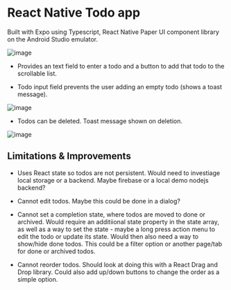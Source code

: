 # React Native Todo app

Built with Expo using Typescript, React Native Paper UI component library on the Android Studio emulator.

![image](https://github.com/user-attachments/assets/ae06e167-a228-4393-ad85-ad6410ec89be)

- Provides an text field to enter a todo and a button to add that todo to the scrollable list.

- Todo input field prevents the user adding an empty todo (shows a toast message).

![image](https://github.com/user-attachments/assets/3aee465e-9de3-4f3e-8212-a982001507f7)

- Todos can be deleted. Toast message shown on deletion.

![image](https://github.com/user-attachments/assets/87905875-af80-4322-87b9-9c23d6f6c200)

## Limitations & Improvements

- Uses React state so todos are not persistent. Would need to investiage local storage or a backend. Maybe firebase or a local demo nodejs backend?

- Cannot edit todos. Maybe this could be done in a dialog?

- Cannot set a completion state, where todos are moved to done or archived. Would require an additiional state property in the state array, as well as a way to set the state - maybe a long press action menu to edit the todo or update its state. Would then also need a way to show/hide done todos. This could be a filter option or another page/tab for done or archived todos.

- Cannot reorder todos. Should look at doing this with a React Drag and Drop library. Could also add up/down buttons to change the order as a simple option.
